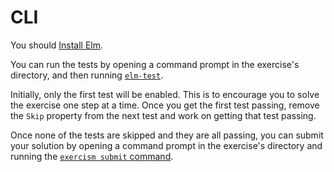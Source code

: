 # CLI

You should [Install Elm][docs-elm].


You can run the tests by opening a command prompt in the exercise's directory, and then running [`elm-test`][docs-elm-test].

Initially, only the first test will be enabled. This is to encourage you to solve the exercise one step at a time. Once you get the first test passing, remove the `Skip` property from the next test and work on getting that test passing.

Once none of the tests are skipped and they are all passing, you can submit your solution by opening a command prompt in the exercise's directory and running the [`exercism submit` command][docs-exercism-cli].

[docs-elm]: https://guide.elm-lang.org/install/
[docs-elm-test]: https://www.npmjs.com/package/elm-test
[docs-exercism-cli]: https://exercism.io/cli
